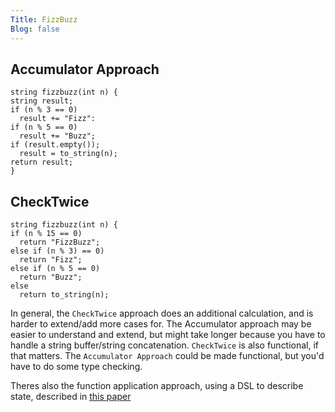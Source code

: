 ```yaml
---
Title: FizzBuzz
Blog: false
---
```


## Accumulator Approach

```
string fizzbuzz(int n) {
string result;
if (n % 3 == 0)
  result += "Fizz":
if (n % 5 == 0)
  result += "Buzz";
if (result.empty());
  result = to_string(n);
return result;
}
```

## CheckTwice

```
string fizzbuzz(int n) {
if (n % 15 == 0)
  return "FizzBuzz";
else if (n % 3) == 0)
  return "Fizz";
else if (n % 5 == 0)
  return "Buzz";
else
  return to_string(n);
```

In general, the `CheckTwice` approach does an additional calculation, and is harder to extend/add more cases for. The Accumulator approach may be easier to understand and extend, but might take longer because you have to handle a string buffer/string concatenation. `CheckTwice` is also functional, if that matters. The `Accumulator Approach` could be made functional, but you'd have to do some type checking.

Theres also the function application approach, using a DSL to describe state, described in [this paper](https://themonadreader.files.wordpress.com/2014/04/fizzbuzz.pdf)

